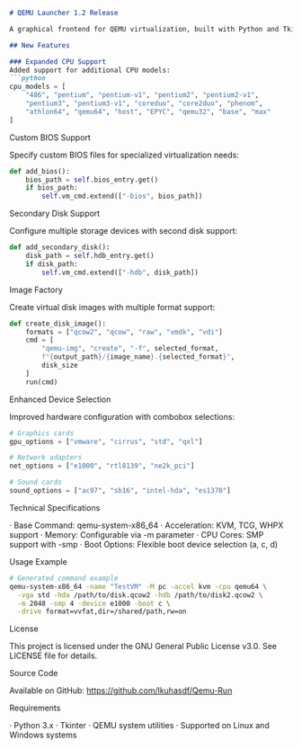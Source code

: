```markdown
# QEMU Launcher 1.2 Release

A graphical frontend for QEMU virtualization, built with Python and Tkinter.

## New Features

### Expanded CPU Support
Added support for additional CPU models:
```python
cpu_models = [
    "486", "pentium", "pentium-v1", "pentium2", "pentium2-v1",
    "pentium3", "pentium3-v1", "coreduo", "core2duo", "phenom",
    "athlon64", "qemu64", "host", "EPYC", "qemu32", "base", "max"
]
```

Custom BIOS Support

Specify custom BIOS files for specialized virtualization needs:

```python
def add_bios():
    bios_path = self.bios_entry.get()
    if bios_path:
        self.vm_cmd.extend(["-bios", bios_path])
```

Secondary Disk Support

Configure multiple storage devices with second disk support:

```python
def add_secondary_disk():
    disk_path = self.hdb_entry.get()
    if disk_path:
        self.vm_cmd.extend(["-hdb", disk_path])
```

Image Factory

Create virtual disk images with multiple format support:

```python
def create_disk_image():
    formats = ["qcow2", "qcow", "raw", "vmdk", "vdi"]
    cmd = [
        "qemu-img", "create", "-f", selected_format,
        f"{output_path}/{image_name}.{selected_format}", 
        disk_size
    ]
    run(cmd)
```

Enhanced Device Selection

Improved hardware configuration with combobox selections:

```python
# Graphics cards
gpu_options = ["vmware", "cirrus", "std", "qxl"]

# Network adapters  
net_options = ["e1000", "rtl8139", "ne2k_pci"]

# Sound cards
sound_options = ["ac97", "sb16", "intel-hda", "es1370"]
```

Technical Specifications

· Base Command: qemu-system-x86_64
· Acceleration: KVM, TCG, WHPX support
· Memory: Configurable via -m parameter
· CPU Cores: SMP support with -smp
· Boot Options: Flexible boot device selection (a, c, d)

Usage Example

```bash
# Generated command example
qemu-system-x86_64 -name "TestVM" -M pc -accel kvm -cpu qemu64 \
  -vga std -hda /path/to/disk.qcow2 -hdb /path/to/disk2.qcow2 \
  -m 2048 -smp 4 -device e1000 -boot c \
  -drive format=vvfat,dir=/shared/path,rw=on
```

License

This project is licensed under the GNU General Public License v3.0. See LICENSE file for details.

Source Code

Available on GitHub: https://github.com/lkuhasdf/Qemu-Run

Requirements

· Python 3.x
· Tkinter
· QEMU system utilities
· Supported on Linux and Windows systems

```